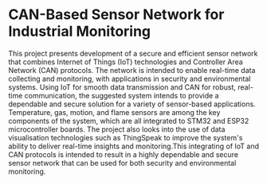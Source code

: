 # CAN-Based Sensor Network for Industrial Monitoring
This project presents development of a secure and efficient sensor network that combines Internet of Things (IoT) technologies and Controller Area Network (CAN) protocols. The network is intended to enable real-time data collecting and monitoring, with applications in security and environmental systems. Using IoT for smooth data transmission and CAN for robust, real-time communication, the suggested system intends to provide a dependable and secure solution for a variety of sensor-based applications. Temperature, gas, motion, and flame sensors are among the key components of the system, which are all integrated to STM32 and ESP32 microcontroller boards. The project also looks into the use of data visualisation technologies such as ThingSpeak to improve the system's ability to deliver real-time insights and monitoring.This integrating of IoT and CAN protocols is intended to result in a highly dependable and secure sensor network that can be used for both security and environmental monitoring. 
